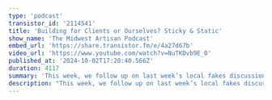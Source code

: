 ```yaml
---
type: 'podcast'
transistor_id: '2114541'
title: 'Building for Clients or Ourselves? Sticky & Static'
show_name: 'The Midwest Artisan Podcast'
embed_url: 'https://share.transistor.fm/e/4a27d67b'
video_url: 'https://www.youtube.com/watch?v=NuTKDvb9E_0'
published_at: '2024-10-02T17:20:40.566Z'
duration: 4117
summary: 'This week, we follow up on last week’s local fakes discussion and explore what it would take for us to fully embrace Statamic'
description: "This week, we follow up on last week’s local fakes discussion and explore what it would take for us to fully embrace Statamic. We also tackle the big question: Do clients even use a CMS after it’s built? Maybe it’s just us, but the answer seems to be a majority time of no. YAGNI, anyone? And, in exciting news, Dalton drops not one but TWO new products—RapidSaaS Conduit and Autoload!Show Notes:Statamic Roundtable - Mostly Technical Ep 52Adam's Tailwind 3:16 Shirt - https://www.youtube.com/watch?v=MrzrSFbxW7MFake Drivers (North Meets South Podcast) - https://www.northmeetssouth.audio/163Mergeloop - https://mergeloop.dev/ RapidSaaS Conduit - https://rapidsaas.dev/Autoload (for Filament) - https://autoload.dev/\n00:00 - - Intro\r\n02:31 - - Andy's vendor emailing from Israel\r\n03:30 - - Andy went to Wrestemania\r\n04:10 - - Kids names or big personalities in unit tests\r\n05:08 - - Tailwind 3:16\r\n06:08 - - Local Fake Drivers/HTTP Facade (post discussion)\r\n13:30 - - What would it take for our agency to use Statamic more?\r\n24:47 - - Why do clients rarely want to use the CMS?\r\n27:44 - - When do you choose WordPress?\r\n28:45 - - Improving DX with WordPress using Bedrock/Sage\r\n29:41 - - WpEngine Drama + How our agency was affected\r\n38:15 - - Dalton Launches Not One but TWO products this week\r\n43:26 - - Building a Company from Scratch\r\n44:09 - - RapidSaaS Conduit: Laravel SaaS Starter Kit\r\n55:11 - - Introducing AutoLoad: CMS with Filament\r\n58:04 - - Pricing Strategies and Market Positioning\r\n01:01:50 - - Future Plans and Roadmap\r\n01:18:00 - - Outro"
---
```

